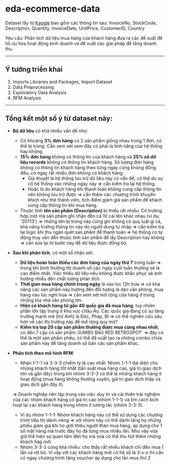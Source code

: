 # eda-ecommerce-data

Dataset lấy từ [Kaggle](https://www.kaggle.com/datasets/carrie1/ecommerce-data) bao gồm các thông tin sau: InvoiceNo, StockCode, Description, Quantity, InvoiceDate, UnitPrice, CustomerID, Country

Yêu cầu: Phân tích dữ liệu mua hàng của khách hàng đưa ra các đề xuất để tối ưu hóa hoạt động kinh doanh và đề xuất các giải pháp để tăng doanh thu.

___
## **Ý tưởng triển khai**
1. Imports Libraries and Packages, Import Dataset
2. Data Preprocessing
3. Exploratory Data Analysis
4. RFM Analysis

___
## Tổng kết một số ý từ dataset này:

- **Bộ dữ liệu** có khá nhiều vấn đề như:
  - Có khoảng **3% đơn hàng** có 2 sản phẩm giống nhau trong 1 đơn, có thể bị trùng. Cần xem xét xem đây có phải là tính năng của hệ thống hay không.
  - **15% đơn hàng** không có thông tin của khách hàng và **25% số dữ liệu records** không có thông tin khách hàng. Số lượng đơn hàng không có thông tin khách hàng theo từng ngày cũng không đồng đều, có ngày rất nhiều đơn không có khách hàng.
    - Giả thuyết là hệ thống lưu trữ dữ liệu này có vấn đề, có thể do sự cố hệ thống vào những ngày này => cần kiểm tra lại hệ thống.
    - Hoặc là do khách hàng khi thanh toán không cung cấp thông tin nên không lưu trữ được => cần thêm các chương trình khuyến khích như thẻ thành viên, tích điểm giảm giá sản phẩm để khách cung cấp thông tin khi mua hàng.
  - Thuộc tính **tên sản phẩm (Description)** bị thiếu rất nhiều. Có trường hợp một mã sản phẩm ghi nhận đến cả 10 cái tên khác nhau (ví dụ: '20713') => những tên bị trùng này cũng ghi không có quy luật gì cả, khả năng trường thông tin này do người dùng tự nhập => cần kiểm tra lại logic khi thu ngân quét sản phẩm để thanh toán => hệ thống có tự động truy vấn đến thuộc tính sản phẩm để lấy Description hay không => cần sửa lại từ bước này để dữ liệu được đồng bộ.
- **Sau khi phân tích**, có một số nhận xét:
  - **Dữ liệu hoàn toàn thiếu các đơn hàng của ngày thứ 7** trong tuần => trong khi bình thường thì doanh số các ngày cuối tuần thường sẽ là cao điểm nhất. Việc thiếu dữ liệu nếu không được khắc phục sẽ ảnh hưởng nhiều đến chất lượng phân tích.
  - **Thời gian mua hàng chính trong ngày** là vào lúc 12h trưa => có khả năng các sản phẩm này hướng đến đối tượng là dân văn phòng, mua hàng vào lúc nghỉ trưa => cần xem xét mở rộng cửa hàng ở trong những tòa nhà văn phòng lớn.
  - **Hiện có khách hàng từ gần 40 quốc gia đã mua hàng**, tuy nhiên phần lớn tập trung ở khu vực châu Âu. Các quốc gia đang có sự tăng trưởng mạnh mẽ (trừ Anh) là Đức, Pháp, Bỉ => có thể nghiên cứu sâu hơn về các thị trường này để mở rộng quy mô?
  - **Kiểm tra top 20 cặp sản phẩm thường được mua cùng nhau nhất**, có đến 7 cặp có sản phẩm 'JUMBO BAG RED RETROSPOT' => đây có thể là một sản phẩm phễu, có thể đề xuất tạo ra những combo chứa sản phẩm này để tăng doanh số bán các sản phẩm khác.
 
- **Phân tích theo mô hình RFM**:
  - Nhãn 1-1-1 và 3-3-3 chiếm tỷ lệ cao nhất: Nhóm 1-1-1 đại diện cho những khách hàng tốt nhất (tần suất mua hàng cao, giá trị giao dịch lớn và gần đây) trong khi nhóm 3-3-3 có thể là những khách hàng ít hoạt động (mua hàng không thường xuyên, giá trị giao dịch thấp và giao dịch gần đây ít).

  => Doanh nghiệp nên tập trung vào việc duy trì và cải thiện trải nghiệm của các nhóm khách hàng có giá trị cao (nhóm 1-1-1) và tìm cách kích hoạt lại các khách hàng trong nhóm ít tương tác (nhóm 3-3-3).  
  - Ví dụ nhóm 1-1-1: Nhóm khách hàng này có thể sử dụng các chương trình tiếp thị dành riêng => với nhóm này có thể dành tặng họ những phiếu giảm giá khi họ giới thiệu người thân mua hàng, áp dụng cho 1 số mặt hàng mà trước đây họ đã từng mua nhiều lần. Như vậy vừa giữ thể hiện sự quan tâm đến họ mà vừa có thể thu hút thêm những khách hàg mới
  - Nhóm 3-3-3 cũng khá nhiều: cho thấy rất nhiều khách chỉ đến mua 1 lần và rời bỏ. Vì vậy với các khách hàng mới có hệ số là 3-x-x thì cần có ngay chương trình tặng voucher áp dụng cho lần mua thứ 2
